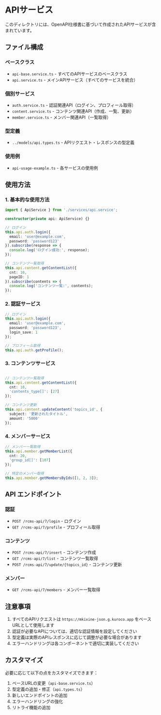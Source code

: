 # APIサービス

このディレクトリには、OpenAPI仕様書に基づいて作成されたAPIサービスが含まれています。

## ファイル構成

### ベースクラス
- `api-base.service.ts` - すべてのAPIサービスのベースクラス
- `api.service.ts` - メインAPIサービス（すべてのサービスを統合）

### 個別サービス
- `auth.service.ts` - 認証関連API（ログイン、プロフィール取得）
- `content.service.ts` - コンテンツ関連API（作成、一覧、更新）
- `member.service.ts` - メンバー関連API（一覧取得）

### 型定義
- `../models/api.types.ts` - APIリクエスト・レスポンスの型定義

### 使用例
- `api-usage-example.ts` - 各サービスの使用例

## 使用方法

### 1. 基本的な使用方法

```typescript
import { ApiService } from './services/api.service';

constructor(private api: ApiService) {}

// ログイン
this.api.auth.login({
  email: 'user@example.com',
  password: 'password123'
}).subscribe(response => {
  console.log('ログイン成功:', response);
});

// コンテンツ一覧取得
this.api.content.getContentList({
  cnt: 10,
  pageID: 1
}).subscribe(contents => {
  console.log('コンテンツ一覧:', contents);
});
```

### 2. 認証サービス

```typescript
// ログイン
this.api.auth.login({
  email: 'user@example.com',
  password: 'password123',
  login_save: 1
});

// プロフィール取得
this.api.auth.getProfile();
```

### 3. コンテンツサービス

```typescript

// コンテンツ一覧取得
this.api.content.getContentList({
  cnt: 10,
  'contents_type[]': [27]
});

// コンテンツ更新
this.api.content.updateContent('topics_id', {
  subject: '更新されたタイトル',
  amount: '5000'
});
```

### 4. メンバーサービス

```typescript
// メンバー一覧取得
this.api.member.getMemberList({
  cnt: 20,
  'group_id[]': [107]
});

// 特定のメンバー取得
this.api.member.getMembersByIds([1, 2, 3]);
```

## API エンドポイント

### 認証
- `POST /rcms-api/7/login` - ログイン
- `GET /rcms-api/7/profile` - プロフィール取得

### コンテンツ
- `POST /rcms-api/7/insert` - コンテンツ作成
- `GET /rcms-api/7/list` - コンテンツ一覧取得
- `POST /rcms-api/7/update/{topics_id}` - コンテンツ更新

### メンバー
- `GET /rcms-api/7/members` - メンバー一覧取得

## 注意事項

1. すべてのAPIリクエストは `https://mkixine-json.g.kuroco.app` をベースURLとして使用します
2. 認証が必要なAPIについては、適切な認証情報を設定してください
3. 型定義は実際のAPIレスポンスに応じて調整が必要な場合があります
4. エラーハンドリングは各コンポーネントで適切に実装してください

## カスタマイズ

必要に応じて以下の点をカスタマイズできます：

1. ベースURLの変更（`api-base.service.ts`）
2. 型定義の追加・修正（`api.types.ts`）
3. 新しいエンドポイントの追加
4. エラーハンドリングの強化
5. リトライ機能の追加
